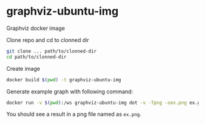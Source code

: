 # graphviz-ubuntu-img
Graphviz docker image

Clone repo and cd to clonned dir
```bash
git clone ... path/to/clonned-dir
cd path/to/clonned-dir
```

Create image
```bash
docker build $(pwd) -t graphviz-ubuntu-img 
```

Generate example graph with following command:
```bash
docker run -v $(pwd):/ws graphviz-ubuntu-img dot -v -Tpng -oex.png ex.gv
```
You should see a result in a png file named as `ex.png`.
